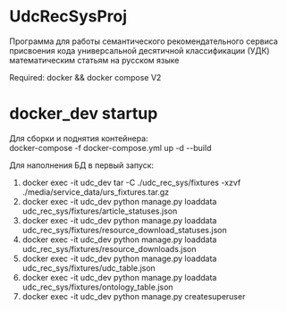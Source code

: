 # UdcRecSysProj
Программа для работы семантического рекомендательного сервиса присвоения кода универсальной десятичной классификации (УДК) математическим статьям на русском языке


Required: docker && docker compose V2

# docker_dev startup
Для сборки и поднятия контейнера:  
docker-compose -f docker-compose.yml up -d --build

Для наполнения БД в первый запуск:  
1) docker exec -it udc_dev tar -C ./udc_rec_sys/fixtures -xzvf ./media/service_data/urs_fixtures.tar.gz  
2) docker exec -it udc_dev python manage.py loaddata udc_rec_sys/fixtures/article_statuses.json  
3) docker exec -it udc_dev python manage.py loaddata udc_rec_sys/fixtures/resource_download_statuses.json  
4) docker exec -it udc_dev python manage.py loaddata udc_rec_sys/fixtures/resource_downloads.json  
5) docker exec -it udc_dev python manage.py loaddata udc_rec_sys/fixtures/udc_table.json  
6) docker exec -it udc_dev python manage.py loaddata udc_rec_sys/fixtures/ontology_table.json  
7) docker exec -it udc_dev python manage.py createsuperuser




